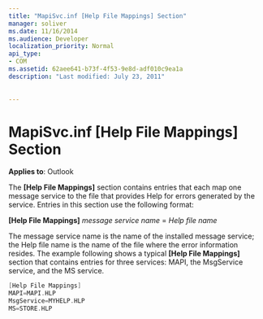 ```yaml
---
title: "MapiSvc.inf [Help File Mappings] Section"
manager: soliver
ms.date: 11/16/2014
ms.audience: Developer
localization_priority: Normal
api_type:
- COM
ms.assetid: 62aee641-b73f-4f53-9e8d-adf010c9ea1a
description: "Last modified: July 23, 2011"
 
 
---
```


# MapiSvc.inf [Help File Mappings] Section

  
  
**Applies to**: Outlook 
  
The **[Help File Mappings]** section contains entries that each map one message service to the file that provides Help for errors generated by the service. Entries in this section use the following format: 
  
 **[Help File Mappings]** _message service name_ =  _Help file name_
  
The message service name is the name of the installed message service; the Help file name is the name of the file where the error information resides. The example following shows a typical **[Help File Mappings]** section that contains entries for three services: MAPI, the MsgService service, and the MS service. 
  
```cpp
[Help File Mappings]
MAPI=MAPI.HLP
MsgService=MYHELP.HLP
MS=STORE.HLP

```


